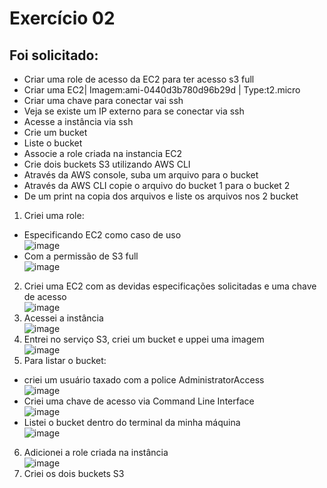 # Exercício 02
## Foi solicitado:
- Criar uma role de acesso da EC2 para ter acesso s3 full
- Criar uma EC2| Imagem:ami-0440d3b780d96b29d | Type:t2.micro
- Criar uma chave para conectar vai ssh
- Veja se existe um IP externo para se conectar via ssh
- Acesse a instância via ssh
- Crie um bucket
- Liste o bucket
- Associe a role criada na instancia EC2
- Crie dois buckets S3 utilizando AWS CLI
- Através da AWS console, suba um arquivo para o bucket
- Através da AWS CLI copie o arquivo do bucket 1 para o bucket 2
- De um print na copia dos arquivos e liste os arquivos nos 2 bucket


1. Criei uma role:
  - Especificando EC2 como caso de uso </br>
![image](https://github.com/BiancaMalta/Amazon-Web-Services/assets/92928037/89c5b107-47b4-4a5c-8703-32fc4359cd4e)
  - Com a permissão de S3 full </br>
![image](https://github.com/BiancaMalta/Amazon-Web-Services/assets/92928037/5688af9f-71fb-4f68-931f-5981257f04ef) 
2. Criei uma EC2 com as devidas especificações solicitadas e uma chave de acesso </br>
![image](https://github.com/BiancaMalta/Amazon-Web-Services/assets/92928037/c27ea9cb-17ae-43df-a957-a425e87f5435)
3. Acessei a instância </br>
![image](https://github.com/BiancaMalta/Amazon-Web-Services/assets/92928037/bb33a5cb-6801-4ad0-a555-598dbbcfa680)
4. Entrei no serviço S3, criei um bucket e uppei uma imagem </br>
  ![image](https://github.com/BiancaMalta/Amazon-Web-Services/assets/92928037/44e6aa49-6046-42b6-8feb-1dc8fa442d5d)
5. Para listar o bucket:
  - criei um usuário taxado com a police AdministratorAccess </br>
   ![image](https://github.com/BiancaMalta/Amazon-Web-Services/assets/92928037/2fa1d95b-784d-42ff-8472-2719f05d8854) 
  - Criei uma chave de acesso via Command Line Interface </br>
  ![image](https://github.com/BiancaMalta/Amazon-Web-Services/assets/92928037/41b65533-03e6-4f72-ad99-d814d5e791c4)
  - Listei o bucket dentro do terminal da minha máquina </br>
  ![image](https://github.com/BiancaMalta/Amazon-Web-Services/assets/92928037/a47026ff-7822-4e0c-b473-3e2beee9717a)
6. Adicionei a role criada na instância </br>
![image](https://github.com/BiancaMalta/Amazon-Web-Services/assets/92928037/6ec85cfa-63d7-40e1-9210-18c4aad6955a)
7. Criei os dois buckets S3



